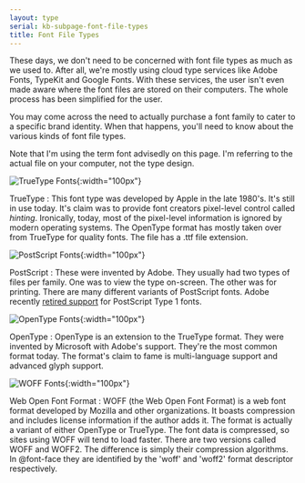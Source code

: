 ```yaml
---
layout: type
serial: kb-subpage-font-file-types
title: Font File Types
---
```


These days, we don't need to be concerned with font file types as much as we used to. After all, we're mostly using cloud type services like Adobe Fonts, TypeKit and Google Fonts. With these services, the user isn't even made aware where the font files are stored on their computers. The whole process has been simplified for the user.

You may come across the need to actually purchase a font family to cater to a specific brand identity. When that happens, you'll need to know about the various kinds of font file types.

Note that I'm using the term font advisedly on this page. I'm referring to the actual file on your computer, not the type design.

![TrueType Fonts]({{site.url}}/svg/type-trivia/font-types-ttf.svg "TrueType"){:width="100px"}

TrueType
: This font type was developed by Apple in the late 1980's. It's still in use today. It's claim was to provide font creators pixel-level control called *hinting*. Ironically, today, most of the pixel-level information is ignored by modern operating systems. The OpenType format has mostly taken over from TrueType for quality fonts. The file has a .ttf file extension.

![PostScript Fonts]({{site.url}}/svg/type-trivia/font-types-ps.svg "PostScript Fonts"){:width="100px"}

PostScript
: These were invented by Adobe. They usually had two types of files per family. One was to view the type on-screen. The other was for printing. There are many different variants of PostScript fonts. Adobe recently [retired support](https://helpx.adobe.com/fonts/kb/postscript-type-1-fonts-end-of-support.html) for PostScript Type 1 fonts.

![OpenType Fonts]({{site.url}}/svg/type-trivia/font-types-otf.svg "OpenType Fonts"){:width="100px"}

OpenType
: OpenType is an extension to the TrueType format. They were invented by Microsoft with Adobe's support. They're the most common format today. The format's claim to fame is multi-language support and advanced glyph support.

![WOFF Fonts]({{site.url}}/svg/type-trivia/font-types-woff.svg "WOFF Fonts"){:width="100px"}

Web Open Font Format
: WOFF (the Web Open Font Format) is a web font format developed by Mozilla and other organizations. It boasts compression and includes license information if the author adds it. The format is actually a variant of either OpenType or TrueType. The font data is compressed, so sites using WOFF will tend to load faster. There are two versions called WOFF and WOFF2. The difference is simply their compression algorithms. In @font-face they are identified by the 'woff' and 'woff2' format descriptor respectively.

